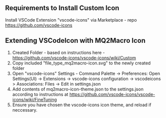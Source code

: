 ## Requirements to Install Custom Icon
Install VSCode Extension "vscode-icons" via Marketplace - repo https://github.com/vscode-icons

## Extending VSCodeIcon with MQ2Macro Icon
1. Created Folder - based on instructions here - https://github.com/vscode-icons/vscode-icons/wiki/Custom
2. Copy included "file_type_mq2macro-icon.svg" to the newly created folder
3. Open "vscode-icons" Settings - Command Palette -> Preferences: Open Settings(UI) -> Extensions -> vscode-icons configuration -> vscodeicons > Associations: Files -> Edit in settings.json
4. Add contents of mq2macro-icon-theme.json to the settings.json according to instructions at https://github.com/vscode-icons/vscode-icons/wiki/FineTuning
5. Ensure you have chosen the vscode-icons icon theme, and reload if neccessary.

